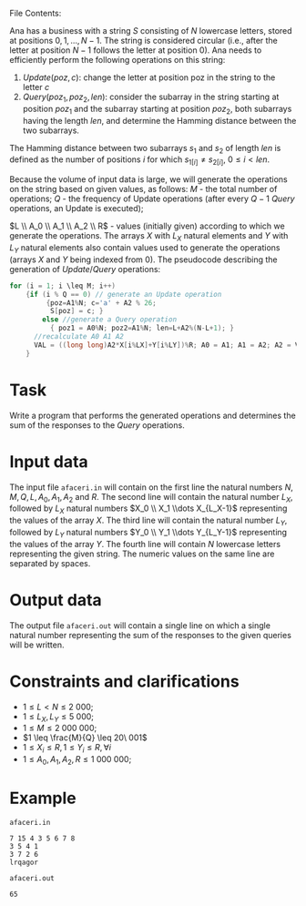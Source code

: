 File Contents:

Ana has a business with a string $S$ consisting of $N$ lowercase letters, stored at positions $0, 1, \dots, N-1$. The string is considered circular (i.e., after the letter at position $N-1$ follows the letter at position $0$). Ana needs to efficiently perform the following operations on this string:
1. $Update(poz, c)$: change the letter at position poz in the string to the letter $c$
2. $Query(poz_1, poz_2, len)$: consider the subarray in the string starting at position $poz_1$ and the subarray starting at position $poz_2$, both subarrays having the length $len$, and determine the Hamming distance between the two subarrays.

The Hamming distance between two subarrays $s_1$ and $s_2$ of length $len$ is defined as the number of positions $i$ for which $s_{1[i]} \neq s_{2[i]}$, $0 \leq i < len$.

Because the volume of input data is large, we will generate the operations on the string based on given values, as follows:
$M$ - the total number of operations;
$Q$ - the frequency of Update operations (after every $Q-1$ _Query_ operations, an Update is executed);

$L \\ A_0 \\ A_1 \\ A_2 \\ R$ - values (initially given) according to which we generate the operations.
The arrays $X$ with $L_X$ natural elements and $Y$ with $L_Y$ natural elements also contain values used to generate the operations (arrays $X$ and $Y$ being indexed from $0$).
The pseudocode describing the generation of _Update_/_Query_ operations:

```cpp
for (i = 1; i \leq M; i++)
    {if (i % Q == 0) // generate an Update operation
         {poz=A1%N; c='a' + A2 % 26;    
          S[poz] = c; }
        else //generate a Query operation
          { poz1 = A0%N; poz2=A1%N; len=L+A2%(N-L+1); }
      //recalculate A0 A1 A2     
      VAL = ((long long)A2*X[i%LX]+Y[i%LY])%R; A0 = A1; A1 = A2; A2 = VAL; 
    }
```

# Task

Write a program that performs the generated operations and determines the sum of the responses to the _Query_ operations.

# Input data

The input file `afaceri.in` will contain on the first line the natural numbers $N, M, Q, L, A_0, A_1, A_2$ and $R$. The second line will contain the natural number $L_X$, followed by $L_X$ natural numbers $X_0 \\ X_1 \\dots X_{L_X-1}$ representing the values of the array $X$. The third line will contain the natural number $L_Y$, followed by $L_Y$ natural numbers $Y_0 \\ Y_1 \\dots Y_{L_Y-1}$ representing the values of the array $Y$. The fourth line will contain $N$ lowercase letters representing the given string. The numeric values on the same line are separated by spaces.

# Output data

The output file `afaceri.out` will contain a single line on which a single natural number representing the sum of the responses to the given queries will be written.

# Constraints and clarifications

* $1 \leq L < N \leq 2\ 000$;
* $1 \leq L_X, L_Y \leq 5\ 000$;
* $1 \leq M \leq 2\ 000\ 000$;
* $1 \leq \frac{M}{Q} \leq 20\ 001$
* $1 \leq X_i \leq R, 1 \leq Y_i \leq R, \forall i$
* $1 \leq A_0, A_1, A_2, R \leq 1\ 000\ 000$;

# Example

`afaceri.in`
```
7 15 4 3 5 6 7 8
3 5 4 1
3 7 2 6
lrqagor
```

`afaceri.out`
```
65
```

